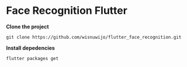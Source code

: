 # Face Recognition Flutter

**Clone the project**

    git clone https://github.com/wisnuwijo/flutter_face_recognition.git
**Install depedencies**

    flutter packages get
